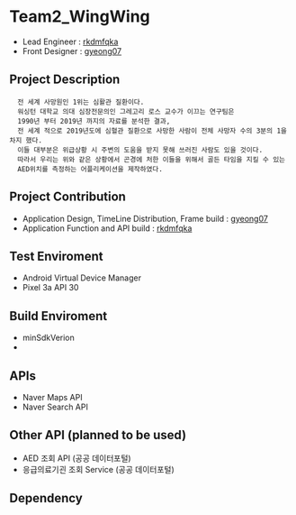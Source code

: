 # Team2_WingWing
  * Lead Engineer : [rkdmfqka](https://github.com/rkdmfqka)
  * Front Designer : [gyeong07](https://github.com/gyeong07)
  
## Project Description 
 ```
   전 세계 사망원인 1위는 심활관 질환이다.
   워싱턴 대학교 의대 심장전문의인 그레고리 로스 교수가 이끄는 연구팀은 
   1990년 부터 2019년 까지의 자료를 분석한 결과,
   전 세계 적으로 2019년도에 심혈관 질환으로 사망한 사람이 전체 사망자 수의 3분의 1을 차지 했다. 
   이들 대부분은 위급상황 시 주변의 도움을 받지 못해 쓰러진 사람도 있을 것이다.
   따라서 우리는 위와 같은 상황에서 곤경에 처한 이들을 위해서 골든 타임을 지킬 수 있는  
   AED위치를 측정하는 어플리케이션을 제작하였다. 
```
 
## Project Contribution 
 * Application Design, TimeLine Distribution, Frame build : [gyeong07](https://github.com/gyeong07) 
 * Application Function and API build : [rkdmfqka](https://github.com/rkdmfqka)
 
## Test Enviroment 
 - Android Virtual Device Manager 
 - Pixel 3a API 30
 
## Build Enviroment
 - minSdkVerion
 - 
 
## APIs
 * Naver Maps API
 * Naver Search API

## Other API (planned to be used) 
 * AED 조회 API (공공 데이터포털)
 * 응급의료기괸 조회 Service (공공 데이터포털)

## Dependency 
```
```
